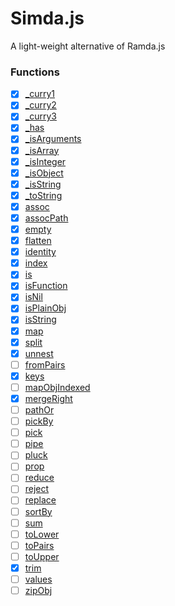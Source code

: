 # Simda.js

A light-weight alternative  of Ramda.js

### Functions
- [x] [_curry1](src/internal/curry1.js)
- [x] [_curry2](src/internal/curry2.js)
- [x] [_curry3](src/internal/curry3.js)
- [x] [_has](src/internal/has.js)
- [x] [_isArguments](src/internal/isArguments.js)
- [x] [_isArray](src/internal/isArray.js)
- [x] [_isInteger](src/internal/isInteger.js)
- [x] [_isObject](src/internal/isObject.js)
- [x] [_isString](src/internal/isString.js)
- [x] [_toString](src/internal/toString.js)
- [x] [assoc](src/assoc.js)
- [x] [assocPath](src/assocPath.js)
- [x] [empty](src/empty.js)
- [x] [flatten](src/flatten.js)
- [x] [identity](src/identity.js)
- [x] [index](src/index.js)
- [x] [is](src/is.js)
- [x] [isFunction](src/isFunction.js)
- [x] [isNil](src/isNil.js)
- [x] [isPlainObj](src/isPlainObj.js)
- [x] [isString](src/isString.js)
- [x] [map](src/map.js)
- [x] [split](src/split.js)
- [x] [unnest](src/unnest.js)
- [ ] [fromPairs](src/fromPairs.js)
- [x] [keys](src/keys.js)
- [ ] [mapObjIndexed](src/mapObjIndexed.js)
- [x] [mergeRight](src/mergeRight.js)
- [ ] [pathOr](src/pathOr.js)
- [ ] [pickBy](src/pickBy.js)
- [ ] [pick](src/pick.js)
- [ ] [pipe](src/pipe.js)
- [ ] [pluck](src/pluck.js)
- [ ] [prop](src/prop.js)
- [ ] [reduce](src/reduce.js)
- [ ] [reject](src/reject.js)
- [ ] [replace](src/replace.js)
- [ ] [sortBy](src/sortBy.js)
- [ ] [sum](src/sum.js)
- [ ] [toLower](src/toLower.js)
- [ ] [toPairs](src/toPairs.js)
- [ ] [toUpper](src/toUpper.js)
- [x] [trim](src/trim.js)
- [ ] [values](src/values.js)
- [ ] [zipObj](src/zipObj.js)
